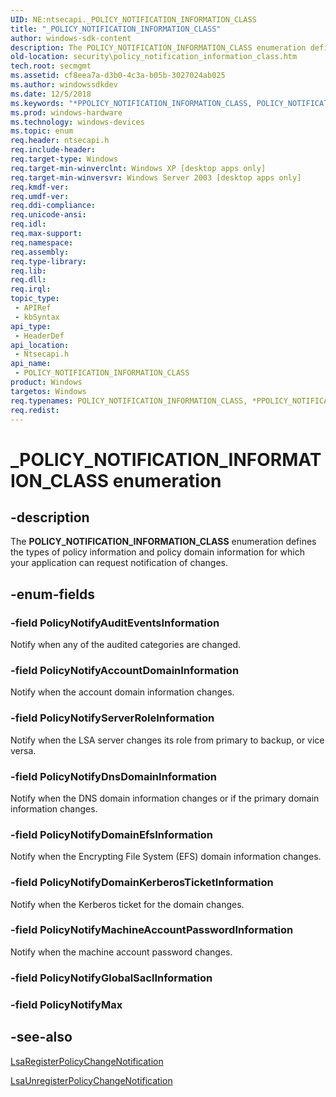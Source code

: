 ```yaml
---
UID: NE:ntsecapi._POLICY_NOTIFICATION_INFORMATION_CLASS
title: "_POLICY_NOTIFICATION_INFORMATION_CLASS"
author: windows-sdk-content
description: The POLICY_NOTIFICATION_INFORMATION_CLASS enumeration defines the types of policy information and policy domain information for which your application can request notification of changes.
old-location: security\policy_notification_information_class.htm
tech.root: secmgmt
ms.assetid: cf8eea7a-d3b0-4c3a-b05b-3027024ab025
ms.author: windowssdkdev
ms.date: 12/5/2018
ms.keywords: "*PPOLICY_NOTIFICATION_INFORMATION_CLASS, POLICY_NOTIFICATION_INFORMATION_CLASS, POLICY_NOTIFICATION_INFORMATION_CLASS enumeration [Security], PPOLICY_NOTIFICATION_INFORMATION_CLASS, PPOLICY_NOTIFICATION_INFORMATION_CLASS enumeration pointer [Security], PolicyNotifyAccountDomainInformation, PolicyNotifyAuditEventsInformation, PolicyNotifyDnsDomainInformation, PolicyNotifyDomainEfsInformation, PolicyNotifyDomainKerberosTicketInformation, PolicyNotifyMachineAccountPasswordInformation, PolicyNotifyServerRoleInformation, _POLICY_NOTIFICATION_INFORMATION_CLASS, _lsa_policy_notification_information_class, ntsecapi/POLICY_NOTIFICATION_INFORMATION_CLASS, ntsecapi/PPOLICY_NOTIFICATION_INFORMATION_CLASS, ntsecapi/PolicyNotifyAccountDomainInformation, ntsecapi/PolicyNotifyAuditEventsInformation, ntsecapi/PolicyNotifyDnsDomainInformation, ntsecapi/PolicyNotifyDomainEfsInformation, ntsecapi/PolicyNotifyDomainKerberosTicketInformation, ntsecapi/PolicyNotifyMachineAccountPasswordInformation, ntsecapi/PolicyNotifyServerRoleInformation, security.policy_notification_information_class"
ms.prod: windows-hardware
ms.technology: windows-devices
ms.topic: enum
req.header: ntsecapi.h
req.include-header: 
req.target-type: Windows
req.target-min-winverclnt: Windows XP [desktop apps only]
req.target-min-winversvr: Windows Server 2003 [desktop apps only]
req.kmdf-ver: 
req.umdf-ver: 
req.ddi-compliance: 
req.unicode-ansi: 
req.idl: 
req.max-support: 
req.namespace: 
req.assembly: 
req.type-library: 
req.lib: 
req.dll: 
req.irql: 
topic_type:
 - APIRef
 - kbSyntax
api_type:
 - HeaderDef
api_location:
 - Ntsecapi.h
api_name:
 - POLICY_NOTIFICATION_INFORMATION_CLASS
product: Windows
targetos: Windows
req.typenames: POLICY_NOTIFICATION_INFORMATION_CLASS, *PPOLICY_NOTIFICATION_INFORMATION_CLASS
req.redist: 
---
```


# _POLICY_NOTIFICATION_INFORMATION_CLASS enumeration


## -description


The <b>POLICY_NOTIFICATION_INFORMATION_CLASS</b> enumeration defines the types of policy information and policy domain information for which your application can request notification of changes.


## -enum-fields




### -field PolicyNotifyAuditEventsInformation

Notify when any of the audited categories are changed.


### -field PolicyNotifyAccountDomainInformation

Notify when the account domain information changes.


### -field PolicyNotifyServerRoleInformation

Notify when the LSA server changes its role from primary to backup, or vice versa.


### -field PolicyNotifyDnsDomainInformation

Notify when the DNS domain information changes or if the primary domain information changes.


### -field PolicyNotifyDomainEfsInformation

Notify when the Encrypting File System (EFS) domain information changes.


### -field PolicyNotifyDomainKerberosTicketInformation

Notify when the Kerberos ticket for the domain changes.


### -field PolicyNotifyMachineAccountPasswordInformation

Notify when the machine account password changes.


### -field PolicyNotifyGlobalSaclInformation


### -field PolicyNotifyMax




## -see-also




<a href="https://msdn.microsoft.com/0c713d2b-e13a-44e0-8b48-68b233d1c562">LsaRegisterPolicyChangeNotification</a>



<a href="https://msdn.microsoft.com/c1000904-20a6-40db-9b59-2cbb79e00a67">LsaUnregisterPolicyChangeNotification</a>
 

 

